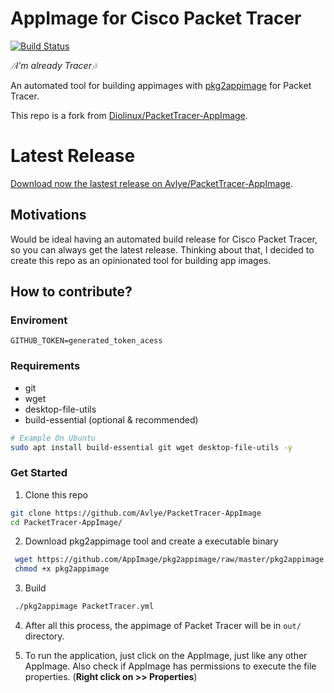 <link rel="stylesheet" type="text/css" href="https://gist.githubusercontent.com/Avlye/2526c796283b4c9c1704e904f6eeb449/raw/de72b42f0315b866a98f40c425cf68cc4c05f07b/packet_tracer.css" title="Packet Tracer CSS" />

# AppImage for Cisco Packet Tracer

[![Build Status](https://travis-ci.org/Avlye/PacketTracer-AppImage.svg?branch=master)](https://travis-ci.org/Avlye/PacketTracer-AppImage)

*🎶I'm already Tracer🎶*

An automated tool for building appimages with [pkg2appimage](https://github.com/AppImage/pkg2appimage) for Packet Tracer. 

This repo is a fork from [Diolinux/PacketTracer-AppImage](https://github.com/Diolinux/PacketTracer-AppImage).

# Latest Release

<div class="btn">
  <a href="https://github.com/Avlye/PacketTracer-AppImage/releases/tag/latest" download="download">Download now the lastest release on Avlye/PacketTracer-AppImage</a>.
</div>

## Motivations

Would be ideal having an automated build release for Cisco Packet Tracer, so you can always get the latest release.
Thinking about that, I decided to create this repo as an opinionated tool for building app images.

## How to contribute?
### Enviroment
```
GITHUB_TOKEN=generated_token_acess
```

### Requirements
- git
- wget
- desktop-file-utils
- build-essential (optional & recommended)

```zsh
# Example On Ubuntu
sudo apt install build-essential git wget desktop-file-utils -y
```

### Get Started

1. Clone this repo
  ```zsh
  git clone https://github.com/Avlye/PacketTracer-AppImage
  cd PacketTracer-AppImage/
  ```

2. Download pkg2appimage tool and create a executable binary
  ```zsh
   wget https://github.com/AppImage/pkg2appimage/raw/master/pkg2appimage
   chmod +x pkg2appimage
   ```
3. Build
  ```zsh
   ./pkg2appimage PacketTracer.yml
   ```

4. After all this process, the appimage of Packet Tracer will be in `out/` directory.

5. To run the application, just click on the AppImage, just like any other AppImage.
  Also check if AppImage has permissions to execute the file properties. (**Right click on >> Properties**)
